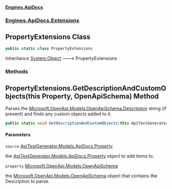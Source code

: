 #### [Engines.ApiDocs](Engines.ApiDocs.md 'Engines.ApiDocs')
### [Engines.ApiDocs.Extensions](Engines.ApiDocs.md#Engines.ApiDocs.Extensions 'Engines.ApiDocs.Extensions')

## PropertyExtensions Class

```csharp
public static class PropertyExtensions
```

Inheritance [System.Object](https://docs.microsoft.com/en-us/dotnet/api/System.Object 'System.Object') &#129106; PropertyExtensions
### Methods

<a name='Engines.ApiDocs.Extensions.PropertyExtensions.GetDescriptionAndCustomObjects(thisApiTestGenerator.Models.ApiDocs.Property,Microsoft.OpenApi.Models.OpenApiSchema)'></a>

## PropertyExtensions.GetDescriptionAndCustomObjects(this Property, OpenApiSchema) Method

Parses the [Microsoft.OpenApi.Models.OpenApiSchema.Description](https://docs.microsoft.com/en-us/dotnet/api/Microsoft.OpenApi.Models.OpenApiSchema.Description 'Microsoft.OpenApi.Models.OpenApiSchema.Description') string (if present)
and finds any custom objects added to it.

```csharp
public static void GetDescriptionAndCustomObjects(this ApiTestGenerator.Models.ApiDocs.Property source, Microsoft.OpenApi.Models.OpenApiSchema property);
```
#### Parameters

<a name='Engines.ApiDocs.Extensions.PropertyExtensions.GetDescriptionAndCustomObjects(thisApiTestGenerator.Models.ApiDocs.Property,Microsoft.OpenApi.Models.OpenApiSchema).source'></a>

`source` [ApiTestGenerator.Models.ApiDocs.Property](https://docs.microsoft.com/en-us/dotnet/api/ApiTestGenerator.Models.ApiDocs.Property 'ApiTestGenerator.Models.ApiDocs.Property')

the [ApiTestGenerator.Models.ApiDocs.Property](https://docs.microsoft.com/en-us/dotnet/api/ApiTestGenerator.Models.ApiDocs.Property 'ApiTestGenerator.Models.ApiDocs.Property') object to add items to.

<a name='Engines.ApiDocs.Extensions.PropertyExtensions.GetDescriptionAndCustomObjects(thisApiTestGenerator.Models.ApiDocs.Property,Microsoft.OpenApi.Models.OpenApiSchema).property'></a>

`property` [Microsoft.OpenApi.Models.OpenApiSchema](https://docs.microsoft.com/en-us/dotnet/api/Microsoft.OpenApi.Models.OpenApiSchema 'Microsoft.OpenApi.Models.OpenApiSchema')

the [Microsoft.OpenApi.Models.OpenApiSchema](https://docs.microsoft.com/en-us/dotnet/api/Microsoft.OpenApi.Models.OpenApiSchema 'Microsoft.OpenApi.Models.OpenApiSchema') object that contains the Description to parse.